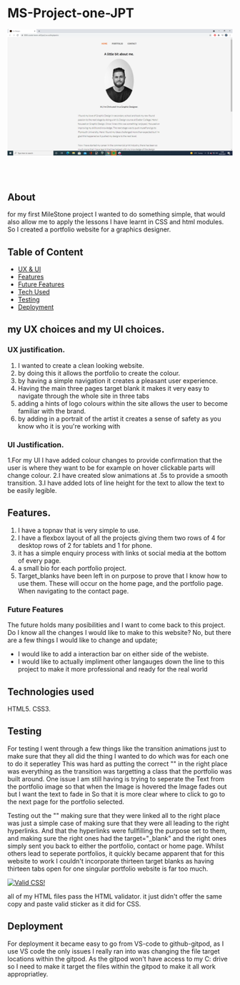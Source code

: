 # MS-Project-one-JPT

![](readme-screenshots/cw-designs-home.png)

<br>
<br>

## About

for my first MileStone project I wanted to do something simple, that would also allow me to apply the lessons I have learnt in CSS and html modules.
So I created a portfolio website for a graphics designer.

## Table of Content
* [ UX & UI](#my-ux-choices-and-my-ui-choices)
* [Features](#features)
* [Future Features](#future-features)
* [Tech Used](#technologies-used)
* [Testing](#testing)
* [Deployment](#deployment)




## my UX choices and my UI choices.

### UX justification. 
1. I wanted to create a clean looking website.
2. by doing this it allows the portfolio to create the colour.
3. by having a simple navigation it creates a pleasant user experience.
4. Having the main three pages target blank it makes it very easy to navigate through the whole site in three tabs
5. adding a hints of logo colours within the site allows the user to become familiar with the brand.
6. by adding in a portrait of the artist it creates a sense of safety as you know who it is you're working with

### UI Justification.
1.For my UI I have added colour changes to provide confirmation that the user is where they want to be for example on hover clickable parts will change colour.
2.I have created slow animations at .5s to provide a smooth transition.
3.I have added lots of line height for the text to allow the text to be easily legible. 

## Features.
1. I have a topnav that is very simple to use.
2. I have a flexbox layout of all the projects giving them two rows of 4 for desktop rows of 2 for tablets and 1 for phone.
3. it has a simple enquiry process with links ot social media at the bottom of every page.
4. a small bio for each portfolio project.  
5. Target_blanks have been left in on purpose to prove that I know how to use them. These will occur on the home page, and the portfolio page. When navigating to the contact page.

### Future Features

The future holds many posibilities and I want to come back to this project. Do I know all the changes I would like to make to this website? No, but there are a few things
I would like to change and update;
 
 * I would like to add a interaction bar on either side of the webiste. 
 * I would like to actually impliment other langauges down the line to this project to make it more professional and ready for the real world

## Technologies used

HTML5. 
CSS3.

## Testing

For testing I went through a few things like the transition animations just to make sure that they all did the thing I wanted to do which was for each one to do it seperatley
This was hard as putting the correct "</div>" in the right place was everything as the transition was targetting a class that the portfolio was built around.
One issue I am still having is trying to seperate the Text from the portfolio image so that when the Image is hovered the Image fades out but I want the text to fade in
So that it is more clear where to click to go to the next page for the portfolio selected.

Testing out the "<a>" making sure that they were linked all to the right place was just a simple case of making sure that they were all leading to the right hyperlinks.
And that the hyperlinks were fullfilling the purpose set to them, and making sure the right ones had the target="_blank" and the right ones simply sent you back to either
 the portfolio, contact or home page. Whilst others lead to seperate portfolios, it quickly became apparent that for this website to work I couldn't incorporate thirteen target 
 blanks as having thirteen tabs open for one singular portfolio website is far too much.
 <p>
    <a href="http://jigsaw.w3.org/css-validator/check/referer">
        <img style="border:0;width:88px;height:31px"
            src="http://jigsaw.w3.org/css-validator/images/vcss"
            alt="Valid CSS!" />
    </a>
</p>
 all of my HTML files pass the HTML validator. it just didn't offer the same copy and paste valid sticker as it did for CSS.
 
 ## Deployment 
 
 For deployment it became easy to go from VS-code to github-gitpod, as I use VS code the only issues I really ran into was changing the file target locations within the gitpod. As the gitpod won't have access to my C: drive so I need to make it target the files within the gitpod to make it all work appropriatley.



